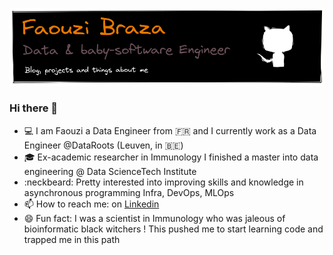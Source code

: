 ![](assets/banner_GithubProfile.png)


### Hi there 👋 

- :computer: I am Faouzi a Data Engineer from 🇫🇷 and I currently work as a Data Engineer @DataRoots (Leuven, in 🇧🇪)
- :mortar_board: Ex-academic researcher in Immunology I finished a master into data engineering @ Data ScienceTech Institute
- :neckbeard: Pretty interested into improving skills and knowledge in asynchronous programming Infra, DevOps, MLOps
- 📫 How to reach me: on [Linkedin](https://www.linkedin.com/in/faouzi-braza/)
- 😄 Fun fact: I was a scientist in Immunology who was jaleous of bioinformatic black witchers ! This pushed me to start learning code and trapped me in this path
 
